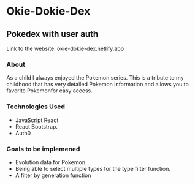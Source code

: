 # Okie-Dokie-Dex
## Pokedex with user auth

Link to the website: okie-dokie-dex.netlify.app

### About
As a child I always enjoyed the Pokemon series. This is a tribute to my childhood that has very detailed Pokemon information and allows you to favorite Pokemonfor easy access.

### Technologies Used
* JavaScript React  
* React Bootstrap.
* Auth0

### Goals to be implemened
* Evolution data for Pokemon. 
* Being able to select multiple types for the type filter function.
* A filter by generation function

